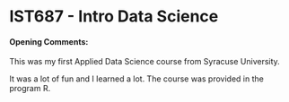 # IST687 - Intro Data Science

#### Opening Comments:
This was my first Applied Data Science course from Syracuse University.  

It was a lot of fun and I learned a lot.  The course was provided in the program R.  








































































































